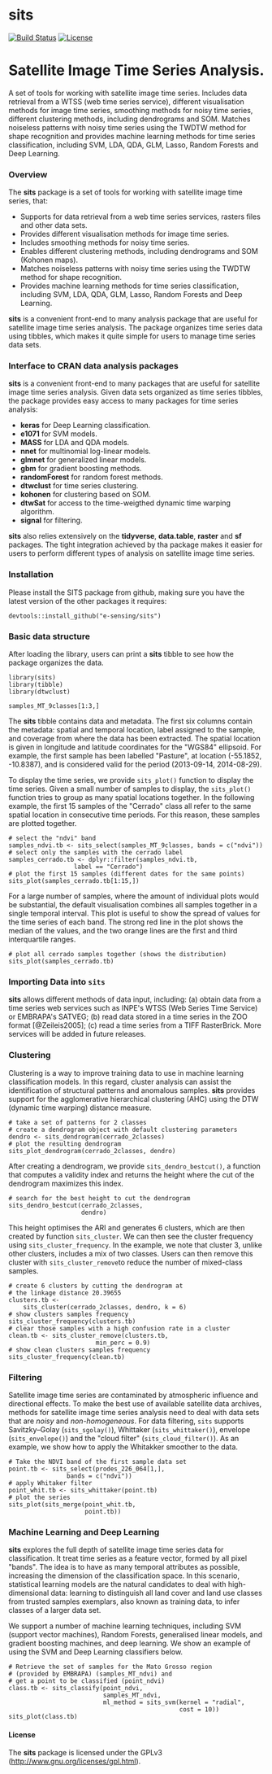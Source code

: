 sits
==========

[![Build Status](https://travis-ci.org/rolfsimoes/sits.svg?branch=master)](https://travis-ci.org/rolfsimoes/) [![License](http://img.shields.io/badge/license-GPL%20%28%3E=%202%29-brightgreen.svg?style=flat)](http://www.gnu.org/licenses/gpl-2.0.html) 

# Satellite Image Time Series Analysis.
A set of tools for working with satellite image time series. Includes data retrieval from a WTSS (web time series service), different visualisation methods for image time series, smoothing methods for noisy time series, different clustering methods, including dendrograms and SOM. Matches noiseless patterns with noisy time series using the TWDTW method for shape recognition and provides machine learning methods for time series classification, including SVM, LDA, QDA, GLM, Lasso, Random Forests and Deep Learning.

### Overview

The **sits** package is a set of tools for working with satellite image time series, that:

- Supports for data retrieval from a web time series services, rasters files and other data sets.
- Provides different visualisation methods for image time series.
- Includes smoothing methods for noisy time series.
- Enables different clustering methods, including dendrograms and SOM (Kohonen maps).
- Matches noiseless patterns with noisy time series using the TWDTW method for shape recognition.
- Provides machine learning methods for time series classification, including SVM, LDA, QDA, GLM, Lasso, Random Forests and Deep Learning.

**sits** is a convenient front-end to many analysis package that are useful for satellite image time series analysis. The package organizes time series data using tibbles, which makes it quite simple for users to manage time series data sets. 

### Interface to CRAN data analysis packages

**sits** is a convenient front-end to many packages that are useful for satellite image time series analysis. Given data sets organized as time series tibbles, the package provides easy access to many packages for time series analysis:

- **keras** for Deep Learning classification.
- **e1071** for SVM models.
- **MASS** for LDA and QDA models.
- **nnet** for multinomial log-linear models.
- **glmnet** for generalized linear models.
- **gbm** for gradient boosting methods.
- **randomForest** for random forest methods.
- **dtwclust** for time series clustering.
- **kohonen** for clustering based on SOM.
- **dtwSat** for access to the time-weigthed dynamic time warping algorithm.
- **signal** for filtering.
    
**sits** also relies extensively on the **tidyverse**, **data.table**, **raster** and **sf** packages. The tight integration achieved by tha package makes it easier for users to perform different types of analysis on satellite image time series.   

### Installation

Please install the SITS package from github, making sure you have the latest version of the other packages it requires:

```{r, eval = FALSE}
devtools::install_github("e-sensing/sits")
```
 

### Basic data structure

After loading the library, users can print a **sits** tibble to see how the package organizes the data.

```{r, include = FALSE}
library(sits)
library(tibble)
library(dtwclust)
```


```{r}
samples_MT_9classes[1:3,]
```

The **sits** tibble contains data and metadata. The first six columns contain the metadata: spatial and temporal location, label assigned to the sample, and coverage from where the data has been extracted. The spatial location is given in longitude and latitude coordinates for the "WGS84" ellipsoid. For example, the first sample has been labelled "Pasture", at location (-55.1852, -10.8387), and is considered valid for the period (2013-09-14, 2014-08-29).

To display the time series, we provide `sits_plot()` function to display the time series. Given a small number of samples to display, the `sits_plot()` function tries to group as many spatial locations together. In the following example, the first 15 samples of the "Cerrado" class all refer to the same spatial location in consecutive time periods. For this reason, these samples are plotted together. 

```{r cerrado-15, fig.align="center", fig.height=3.1, fig.width=5}
# select the "ndvi" band
samples_ndvi.tb <- sits_select(samples_MT_9classes, bands = c("ndvi"))
# select only the samples with the cerrado label
samples_cerrado.tb <- dplyr::filter(samples_ndvi.tb, 
                  label == "Cerrado")
# plot the first 15 samples (different dates for the same points)
sits_plot(samples_cerrado.tb[1:15,])
```

For a large number of samples, where the amount of individual plots would be substantial, the default visualisation combines all samples together in a single temporal interval. This plot is useful to show the spread of values for the time series of each band. The strong red line in the plot shows the median of the values, and the two orange lines are the first and third interquartile ranges. 

```{r cerrado-all, fig.align="center", fig.height=3.1, fig.width=5}
# plot all cerrado samples together (shows the distribution)
sits_plot(samples_cerrado.tb)
```

### Importing Data into `sits`

**sits** allows different methods of data input, including: (a) obtain data from a time series web services such as INPE's WTSS (Web Series Time Service) or EMBRAPA's SATVEG; (b) read data stored in a time series in the ZOO format [@Zeileis2005]; (c) read a time series from a TIFF RasterBrick. More services will be added in future releases.

### Clustering

Clustering is a way to improve training data to use in machine learning classification models. In this regard, cluster analysis can assist the identification of structural patterns and anomalous samples. **sits** provides support for the agglomerative hierarchical clustering (AHC) using the DTW (dynamic time warping) distance measure. 

```{r dendrogram, cache=TRUE, fig.align="center", fig.height=4.1, fig.width=5}
# take a set of patterns for 2 classes
# create a dendrogram object with default clustering parameters
dendro <- sits_dendrogram(cerrado_2classes)
# plot the resulting dendrogram
sits_plot_dendrogram(cerrado_2classes, dendro)
```
After creating a dendrogram, we provide `sits_dendro_bestcut()`, a function that computes a validity index and returns the height where the cut of the dendrogram maximizes this index.

```{r}
# search for the best height to cut the dendrogram
sits_dendro_bestcut(cerrado_2classes, 
                    dendro)
```
This height optimises the ARI and generates $6$ clusters, which are then created by function `sits_cluster`. We can then see the cluster frequency using `sits_cluster_frequency`. In the example, we note that cluster $3$, unlike other clusters, includes a mix of two classes. Users can then remove this cluster with `sits_cluster_remove`to reduce the number of mixed-class samples.
```{r}
# create 6 clusters by cutting the dendrogram at 
# the linkage distance 20.39655
clusters.tb <- 
    sits_cluster(cerrado_2classes, dendro, k = 6)
# show clusters samples frequency
sits_cluster_frequency(clusters.tb)
# clear those samples with a high confusion rate in a cluster 
clean.tb <- sits_cluster_remove(clusters.tb, 
                        min_perc = 0.9)
# show clean clusters samples frequency
sits_cluster_frequency(clean.tb)
```

### Filtering

Satellite image time series are contaminated by atmospheric influence and directional effects. To make the best use of available satellite data archives, methods for satellite image time series analysis need to deal with data sets that are *noisy* and *non-homogeneous*. For data filtering, `sits` supports Savitzky–Golay (`sits_sgolay()`), Whittaker (`sits_whittaker()`), envelope (`sits_envelope()`) and the "cloud filter" (`sits_cloud_filter()`). As an example, we show how to apply the Whitakker smoother to the data.

```{r, fig.align="center", fig.height=3.1, fig.width=5}
# Take the NDVI band of the first sample data set
point.tb <- sits_select(prodes_226_064[1,], 
                bands = c("ndvi"))
# apply Whitaker filter
point_whit.tb <- sits_whittaker(point.tb)
# plot the series
sits_plot(sits_merge(point_whit.tb, 
                     point.tb))
```

### Machine Learning and Deep Learning

**sits** explores the full depth of satellite image time series data for classification. It treat time series as a feature vector, formed by all pixel "bands". The idea is to have as many temporal attributes as possible, increasing the dimension of the classification space. In this scenario, statistical learning models are the natural candidates to deal with high-dimensional data: learning to distinguish all land cover and land use classes from trusted samples exemplars, also known as training data, to infer classes of a larger data set. 

We support a number of machine learning techniques, including SVM (support vector machines), Random Forests, generalised linear models, and gradient boosting machines, and deep learning. We show an example of using the SVM and Deep Learning classifiers below.

```{r}
# Retrieve the set of samples for the Mato Grosso region 
# (provided by EMBRAPA) (samples_MT_ndvi) and 
# get a point to be classified (point_ndvi)
class.tb <- sits_classify(point_ndvi,
                          samples_MT_ndvi,
                          ml_method = sits_svm(kernel = "radial", 
                                               cost = 10))
sits_plot(class.tb)
```


#### License

The **sits** package is licensed under the GPLv3 (<http://www.gnu.org/licenses/gpl.html>).
